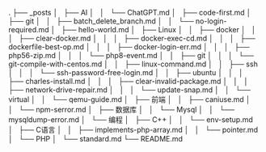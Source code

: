 .
├── _posts
│   ├── AI
│   │   └── ChatGPT.md
│   ├── code-first.md
│   ├── git
│   │   ├── batch_delete_branch.md
│   │   └── no-login-required.md
│   ├── hello-world.md
│   ├── Linux
│   │   ├── docker
│   │   │   ├── clear-docker.md
│   │   │   ├── docker-exec-cd.md
│   │   │   ├── dockerfile-best-op.md
│   │   │   ├── docker-login-err.md
│   │   │   ├── php56-zip.md
│   │   │   └── php8-event.md
│   │   ├── git
│   │   │   └── git-compile-with-centos.md
│   │   ├── linux-command.md
│   │   ├── ssh
│   │   │   └── ssh-password-free-login.md
│   │   ├── ubuntu
│   │   │   ├── charles-install.md
│   │   │   ├── clear-invalid-package.md
│   │   │   ├── network-drive-repair.md
│   │   │   └── update-snap.md
│   │   └── virtual
│   │       └── qemu-guide.md
│   ├── 前端
│   │   ├── caniuse.md
│   │   └── npm-serror.md
│   ├── 数据库
│   │   └── Mysql
│   │       └── mysqldump-error.md
│   └── 编程
│       ├── C++
│       │   └── env-setup.md
│       ├── C语言
│       │   ├── implements-php-array.md
│       │   └── pointer.md
│       └── PHP
│           └── standard.md
└── README.md
